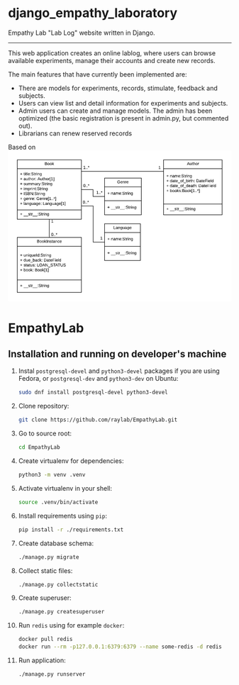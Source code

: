 # django_empathy_laboratory
Empathy Lab "Lab Log" website written in Django.

----

This web application creates an online lablog, where users can browse available experiments, manage their accounts and create new records.

The main features that have currently been implemented are:

* There are models for experiments, records, stimulate, feedback and subjects.
* Users can view list and detail information for experiments and subjects.
* Admin users can create and manage models. The admin has been optimized (the basic registration is present in admin.py, but commented out).
* Librarians can renew reserved records

Based on ![Local Library Model](https://github.com/mdn/django-locallibrary-tutorial/raw/master/catalog/static/images/local_library_model_uml.png)

# EmpathyLab

Installation and running on developer's machine
-----------------------------------------------

1. Instal `postgresql-devel` and `python3-devel` packages if you are using Fedora, or `postgresql-dev` and `python3-dev` on Ubuntu:
    ```sh
    sudo dnf install postgresql-devel python3-devel
    ```
1. Clone repository:
    ```sh
    git clone https://github.com/raylab/EmpathyLab.git
    ```
1. Go to source root:
    ```sh
    cd EmpathyLab
    ```
1. Create virtualenv for dependencies:
    ```sh
    python3 -m venv .venv
    ```
1. Activate virtualenv in your shell:
    ```sh
    source .venv/bin/activate
    ```
1. Install requirements using `pip`:
    ```sh
    pip install -r ./requirements.txt
    ```
1. Create database schema:
    ```sh
    ./manage.py migrate
    ```
1. Collect static files:
    ```sh
    ./manage.py collectstatic
    ```
1. Create superuser:
    ```sh
    ./manage.py createsuperuser
    ```
1. Run `redis` using for example `docker`:
    ```sh
    docker pull redis
    docker run --rm -p127.0.0.1:6379:6379 --name some-redis -d redis
    ```
1. Run application:
    ```sh
    ./manage.py runserver
    ```
